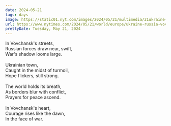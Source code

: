 ```yaml
---
date: 2024-05-21
tags: days
image: https://static01.nyt.com/images/2024/05/21/multimedia/21ukraine-battlefield-01-jtbw/21ukraine-battlefield-01-jtbw-facebookJumbo.jpg
url: https://www.nytimes.com/2024/05/21/world/europe/ukraine-russia-vovchansk-buffer-zone.html
prettyDate: Tuesday, May 21, 2024
---
```

In Vovchansk's streets,<br>Russian forces draw near, swift,<br>War's shadow looms large.<br><br>Ukrainian town,<br>Caught in the midst of turmoil,<br>Hope flickers, still strong.<br><br>The world holds its breath,<br>As borders blur with conflict,<br>Prayers for peace ascend.<br><br>In Vovchansk's heart,<br>Courage rises like the dawn,<br>In the face of war.